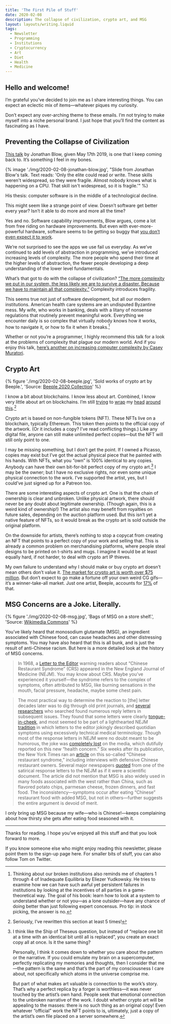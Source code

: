 ```yaml
---
title: 'The First Pile of Stuff'
date: 2020-02-08
description: The collapse of civilization, crypto art, and MSG
layout: layouts/writing.liquid
tags:
  - Newsletter
  - Programming
  - Institutions
  - Cryptocurrency
  - Art
  - Diet
  - Health
  - Medicine
---
```


## Hello and welcome!

I’m grateful you’ve decided to join me as I share interesting things. You can expect an eclectic mix of items—whatever piques my curiosity.

Don’t expect any over-arching theme to these emails. I’m not trying to make myself into a niche personal brand. I just hope that you’ll find the content as fascinating as I have.

## Preventing the Collapse of Civilization

[This talk](https://www.youtube.com/watch?v=ZSRHeXYDLko) by Jonathan Blow, given May 17th 2019, is one that I keep coming back to. It’s something I feel in my bones.

{% image './img/2020-02-08-jonathan-blow.jpg', "Slide from Jonathan Blow's talk. Text reads: 'Only the elite could read or write. These skills weren't widespread, so they were fragile. Almost nobody knows what is happening on a CPU. That skill isn't widespread, so it is fragile.'" %}

His thesis: computer software is in the middle of a technological decline.

This might seem like a strange point of view. Doesn’t software get better every year? Isn’t it able to do more and more all the time?

Yes and no. Software capability improvements, Blow argues, come a lot from free riding on hardware improvements. But even with ever-more-powerful hardware, software seems to be getting so buggy that [you don’t even expect it to work](https://youtu.be/ZSRHeXYDLko?t=1337).

We’re not surprised to see the apps we use fail us everyday. As we’ve continued to add levels of abstraction in programming, we’ve introduced increasing levels of complexity. The more people who spend their time at the higher levels of abstraction, the fewer people developing a deep understanding of the lower level fundamentals.

What’s that got to do with the collapse of civilization? [“The more complexity we put in our system, the less likely we are to survive a disaster. Because we have to maintain all that complexity.”](https://youtu.be/ZSRHeXYDLko?t=2832) Complexity introduces fragility.

This seems true not just of software development, but all our modern institutions. American health care systems are an undisputed Byzantine mess. My wife, who works in banking, deals with a litany of nonsense regulations that routinely prevent meaningful work. Everything we encounter daily is so complex that virtually nobody knows how it works, how to navigate it, or how to fix it when it breaks.[^1]

Whether or not you’re a programmer, I highly recommend this talk for a look at the problems of complexity that plague our modern world. And if you enjoy this talk, [here’s another on increasing computer complexity by Casey Muratori](https://youtu.be/kZRE7HIO3vk).

## Crypto Art

{% figure './img/2020-02-08-beeple.jpg', 'Sold works of crypto art by Beeple.', 'Source: <a href="https://niftygateway.com/collections/beepletwo" target="_blank" rel="noopener noreferrer">Beeple 2020 Collection</a>' %}

I know a bit about blockchains. I know less about art. Combined, I know very little about art on blockchains. I’m still [trying](https://justincone.com/posts/nft-skeptics-guide/) to [wrap](https://www.schoolofmotion.com/blog/what-is-crypto-art-why-motion-designers-should-care) my [head](https://art.art/blog/whats-this-non-fungible-token-nfts-craze-all-about-anyway) [around](https://niftygateway.com/whatisanifty) [this](https://foundation.app/blog/nfts-are-transforming-the-digital-art-world).[^2]

Crypto art is based on non-fungible tokens (NFT). These NFTs live on a blockchain, typically Ethereum. This token then points to the official copy of the artwork. (Or it includes a copy? I’ve read conflicting things.) Like any digital file, anyone can still make unlimited perfect copies—but the NFT will still only point to one.

I may be missing something, but I don’t get the point. If I owned a Picasso, copies may exist but I’ve got the actual physical piece that he painted with his hands. With NFTs, what you “own” is 100% identical to any copies. Anybody can have their own bit-for-bit perfect copy of my crypto art.[^3] I may be the owner; but I have no exclusive rights, nor even some unique physical connection to the work. I’ve supported the artist, yes, but I could’ve just signed up for a Patreon too.

There are some interesting aspects of crypto art. One is that the chain of ownership is clear and unbroken. Unlike physical artwork, there should never be any doubt about legitimate ownership. (Though again, this is a weird kind of ownership!) The artist also may benefit from royalties on future sales, depending on the auction platform used. But this isn’t yet a native feature of NFTs, so it would break as the crypto art is sold outside the original platform.

On the downside for artists, there’s nothing to stop a copycat from creating an NFT that points to a perfect copy of your work and selling that. This is already a common problem on merchandising platforms, where people steal designs to be printed on t-shirts and mugs. I imagine it would be at least equally hard, if not harder, to deal with crypto art IP thieves.

My own failure to understand why I should make or buy crypto art doesn’t mean others don’t value it. [The market for crypto art is worth over $75 million](https://cryptoart.io/data). But don’t expect to go make a fortune off your own weird CG gifs—it’s a winner-take-all market. Just one artist, Beeple, accounts for [17%](https://justincone.com/posts/nft-skeptics-guide/#but-what-about-cryptoart) of that.

## MSG Concerns are a Joke. Literally.

{% figure './img/2020-02-08-msg.jpg', 'Bags of MSG on a store shelf.', 'Source: <a href="https://commons.wikimedia.org/wiki/File:Monosodium_glutamate_1_2017-03-13.jpg" target="_blank" rel="noopener noreferrer">Wikimedia Commons</a>' %}

You’ve likely heard that monosodium glutamate (MSG), an ingredient associated with Chinese food, can cause headaches and other distressing symptoms. You may have also heard that this is all bunk, and is just the result of anti-Chinese racism. But here is a more detailed look at the history of MSG concerns.

> In 1968, a [Letter to the Editor](https://www.nejm.org/doi/full/10.1056/NEJM196804042781419) warning readers about “Chinese Restaurant Syndrome” (CRS) appeared in the New England Journal of Medicine (NEJM). You may know about CRS. Maybe you’ve experienced it yourself—the syndrome refers to the complex of symptoms, often attributed to MSG, like burning sensations in the mouth, facial pressure, headache, maybe some chest pain.

> The most practical way to determine the reaction to [the] letter decades later was to dig through old print journals, and [several](https://news.colgate.edu/magazine/2019/02/06/the-strange-case-of-dr-ho-man-kwok/) [researchers](https://ir.uiowa.edu/cgi/viewcontent.cgi?article=1253&context=poroi) who searched found numerous reply letters in subsequent issues. They found that some letters were clearly [tongue-in-cheek](https://news.colgate.edu/magazine/2019/02/06/the-strange-case-of-dr-ho-man-kwok/), and most seemed to be part of a lighthearted NEJM [tradition](https://news.colgate.edu/magazine/2019/02/06/the-strange-case-of-dr-ho-man-kwok/) in which letters to the editor jokingly described quotidian symptoms using excessively technical medical terminology. Though most of the response letters in NEJM were no doubt meant to be humorous, the joke was [completely lost](https://ir.uiowa.edu/cgi/viewcontent.cgi?article=1253&context=poroi) on the media, which dutifully reported on this new “health concern.” Six weeks after its publication, the New York Times ran an [article](https://www.nytimes.com/1968/05/19/archives/-chinese-restaurant-syndrome-puzzles-doctors.html) on this so-called “Chinese restaurant syndrome,” including interviews with defensive Chinese restaurant owners. Several major newspapers [quoted](https://ir.uiowa.edu/cgi/viewcontent.cgi?article=1253&context=poroi) from one of the satirical response letters to the NEJM as if it were a scientific document. The article did not mention that MSG is also widely used in many foods associated with the west rather than China, such as flavored potato chips, parmesan cheese, frozen dinners, and fast food. The inconsistency—symptoms occur after eating “Chinese” restaurant food with added MSG, but not in others—further suggests the entire argument is devoid of merit.

I only bring up MSG because my wife—who is Chinese!—keeps complaining about how thirsty she gets after eating food seasoned with it.

---

Thanks for reading. I hope you’ve enjoyed all this stuff and that you look forward to more.

If you know someone else who might enjoy reading this newsletter, please point them to the sign-up page here. For smaller bits of stuff, you can also follow Tom on Twitter.

[^1]: Thinking about our broken institutions also reminds me of chapters 1 through 4 of Inadequate Equilibria by Eliezer Yudkowsky. He tries to examine how we can have such awful yet persistent failures in institutions by looking at the incentives of all parties in a game-theoretical way. The goal of his book: learn how to look at a system to understand whether or not you—as a lone outsider—have any chance of doing better than just following expert concensus. Pro tip: in stock picking, the answer is no.
[^2]: Seriously, I’ve rewritten this section at least 5 times!
[^3]:
    I think like the Ship of Theseus question, but instead of “replace one bit at a time with an identical bit until all is replaced”, you create an exact copy all at once. Is it the same thing?

    Personally, I think it comes down to whether you care about the pattern or the narrative. If you could emulate my brain on a supercomputer, perfectly replicating my memories and thoughts, then I consider that me—the pattern is the same and that’s the part of my consciousness I care about, not specifically which atoms in the universe comprise me.

    But part of what makes art valuable is connection to the work’s story. That’s why a perfect replica by a forger is worthless—it was never touched by the artist’s own hand. People seek that emotional connection to the unbroken narrative of the work. I doubt whether crypto art will be appealing to the masses: there is no such thing as an original copy! Even whatever “official” work the NFT points to is, ultimately, just a copy of the artist’s own file placed on a server somewhere.
